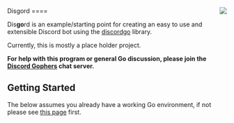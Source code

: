 <img align="right" src="https://raw.githubusercontent.com/wiki/bwmarrin/disgord/images/gourd.jpg">
Disgord
====

Dis**go**rd is an example/starting point for creating an easy to use and 
extensible Discord bot using the [discordgo](https://github.com/bwmarrin/discordgo) 
library.

Currently, this is mostly a place holder project.

**For help with this program or general Go discussion, please join the [Discord 
Gophers](https://discord.gg/0f1SbxBZjYq9jLBk) chat server.**

## Getting Started

The below assumes you already have a working Go environment, if not please see
[this page](https://golang.org/doc/install) first.
